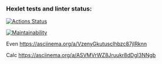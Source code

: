 ### Hexlet tests and linter status:
[![Actions Status](https://github.com/Stenli777/php-project-lvl1/workflows/hexlet-check/badge.svg)](https://github.com/Stenli777/php-project-lvl1/actions)

[![Maintainability](https://api.codeclimate.com/v1/badges/b8cc07e1a7df1f0e1cae/maintainability)](https://codeclimate.com/github/Stenli777/php-project-lvl1/maintainability)


Even https://asciinema.org/a/VzenyGkutuscIhbzc87jIRknn
 
Calc https://asciinema.org/a/ASVMVrWZ8Jruukr8dDgI3NNgb
